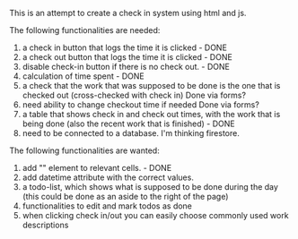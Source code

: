 This is an attempt to create a check in system using html and js.

The following functionalities are needed:
1. a check in button that logs the time it is clicked - DONE
2. a check out button that logs the time it is clicked - DONE
3. disable check-in button if there is no check out. - DONE
4. calculation of time spent - DONE
6. a check that the work that was supposed to be done is the one that is checked out (cross-checked with check in)
    Done via forms?
7. need ability to change checkout time if needed
    Done via forms?
8. a table that shows check in and check out times, with the work that is being done (also the recent work that is finished) - DONE
9. need to be connected to a database. I'm thinking firestore.

The following functionalities are wanted:
1. add "<time>" element to relevant cells. - DONE
2. add datetime attribute with the correct values.
3. a todo-list, which shows what is supposed to be done during the day (this could be done as an aside to the right of the page)
4. functionalities to edit and mark todos as done
5. when clicking check in/out you can easily choose commonly used work descriptions

